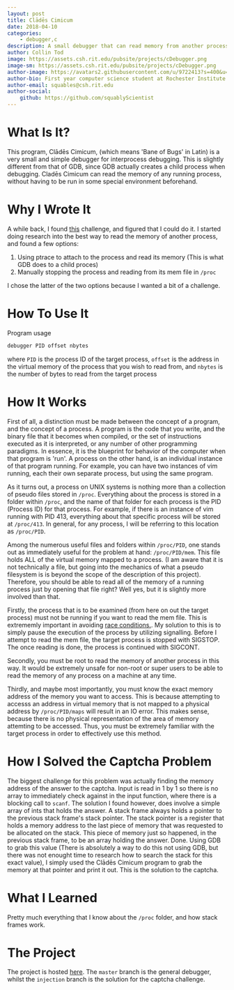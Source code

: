 ```yaml
---
layout: post
title: Clādēs Cimicum
date: 2018-04-10
categories:
    - debugger,c
description: A small debugger that can read memory from another process.
author: Collin Tod
image: https://assets.csh.rit.edu/pubsite/projects/cDebugger.png
image-sm: https://assets.csh.rit.edu/pubsite/projects/cDebugger.png
author-image: https://avatars2.githubusercontent.com/u/9722413?s=400&u=58f02226ffe89fa4f69ad4a7f89f07efb1b72f4f&v=4
author-bio: First year computer science student at Rochester Institute of Technology
author-email: squables@csh.rit.edu
author-social:
    github: https://github.com/squablyScientist
---
```

# What Is It?
This program, Clādēs Cimicum, (which means 'Bane of Bugs' in Latin) is a very small and simple debugger for interprocess debugging. This is slightly different from that of GDB, since GDB actually creates a child process when debugging. Cladēs Cimicum can read the memory of any running process, without having to be run in some special environment beforehand.

# Why I Wrote It
A while back, I found [this](https://github.com/scvalencia/MNIST_ASCII_challenge) challenge, and figured that I could do it. I started doing research into the best way to read the memory of another process, and found a few options:

1. Using ptrace to attach to the process and read its memory (This is what GDB does to a child proces)
2. Manually stopping the process and reading from its mem file in `/proc`

I chose the latter of the two options because I wanted a bit of a challenge.

# How To Use It
Program usage

```sh
debugger PID offset nbytes
```

where `PID` is the process ID of the target process, `offset` is the address in the virtual memory of the process that you wish to read from, and `nbytes` is the number of bytes to read from the target process

# How It Works

First of all, a distinction must be made between the concept of a program, and the concept of a process. A program is the code that you write, and the binary file that it becomes when compiled, or the set of instructions executed as it is interpreted, or any number of other programming paradigms. In essence, it is the blueprint for behavior of the computer when that program is 'run'. A process on the other hand, is an individual instance of that program running. For example, you can have two instances of vim running, each their own separate process, but using the same program.

As it turns out, a process on UNIX systems is nothing more than a collection of pseudo files stored in `/proc`. Everything about the process is stored in a folder within `/proc`, and the name of that folder for each process is the PID (Process ID) for that process. For example, if there is an instance of vim running with PID 413, everything about that specific process will be stored at `/proc/413`. In general, for any process, I will be referring to this location as `/proc/PID`.

Among the numerous useful files and folders within `/proc/PID`, one stands out as immediately useful for the problem at hand: `/proc/PID/mem`. This file holds ALL of the virtual memory mapped to a process. (I am aware that it is not technically a file, but going into the mechanics of what a pseudo filesystem is is beyond the scope of the description of this project). Therefore, you should be able to read all of the memory of a running process just by opening that file right? Well yes, but it is slightly more involved than that.

Firstly, the process that is to be examined (from here on out the target process) must not be running if you want to read the mem file. This is extrememly important in avoiding [race conditions.](https://en.wikipedia.org/wiki/Race_condition). My solution to this is to simply pause the execution of the process by utilizing signalling. Before I attempt to read the mem file, the target process is stopped with SIGSTOP. The once reading is done, the process is continued with SIGCONT.

Secondly, you must be root to read the memory of another process in this way. It would be extremely unsafe for non-root or super users to be able to read the memory of any process on a machine at any time.

Thirdly, and maybe most importantly, you must know the exact memory address of the memory you want to access. This is because attempting to accesss an address in virtual memory that is not mapped to a physical address by `/proc/PID/maps` will result in an IO error. This makes sense, because there is no physical representation of the area of memory attemting to be accessed. Thus, you must be extremely familiar with the target process in order to effectively use this method.

# How I Solved the Captcha Problem

The biggest challenge for this problem was actually finding the memory address of the answer to the captcha. Input is read in 1 by 1 so there is no array to immediately check against in the input function, where there is a blocking call to `scanf`. The solution I found however, does involve a simple array of ints that holds the answer. A stack frame always holds a pointer to the previous stack frame's stack pointer. The stack pointer is a register that holds a memory address to the last piece of memory that was requested to be allocated on the stack. This piece of memory just so happened, in the previous stack frame, to be an array holding the answer. Done. Using GDB to grab this value (There is absolutely a way to do this not using GDB, but there was not enought time to research how to search the stack for this exact value), I simply used the Clādēs Cimicum program to grab the memory at that pointer and print it out. This is the solution to the captcha.

# What I Learned

Pretty much everything that I know about the `/proc` folder, and how stack frames work.

# The Project
The project is hosted [here](https://github.com/squablyScientist/Clades-Cimicum). The `master` branch is the general debugger, whilst the `injection` branch is the solution for the captcha challenge.
